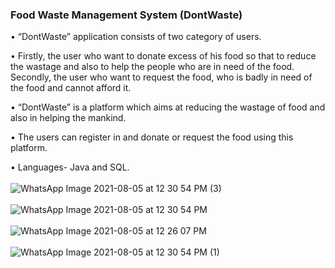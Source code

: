 ### Food Waste Management System (DontWaste)

• “DontWaste” application consists of two category of users.

• Firstly, the user who want to donate excess of his food so that to reduce the wastage and also to help the people who are in need of the food. Secondly, the user who want to request the food, who is badly in need of the food and cannot afford it.

• “DontWaste” is a platform which aims at reducing the wastage of food and also in helping the mankind.

• The users can register in and donate or request the food using this platform.

• Languages- Java and SQL.<br/><br/>
![WhatsApp Image 2021-08-05 at 12 30 54 PM (3)](https://user-images.githubusercontent.com/53591334/129520678-8c889c67-f0b8-4f7e-bd3a-fa7fbc0fa883.jpeg)<br/><br/>
![WhatsApp Image 2021-08-05 at 12 30 54 PM](https://user-images.githubusercontent.com/53591334/129520728-44180a86-d8f3-4982-b921-8ece8258d214.jpeg)<br/><br/>
![WhatsApp Image 2021-08-05 at 12 26 07 PM](https://user-images.githubusercontent.com/53591334/129520755-4b9019d6-2886-48e0-b7ce-a947a8a0bb29.jpeg)<br/><br/>
![WhatsApp Image 2021-08-05 at 12 30 54 PM (1)](https://user-images.githubusercontent.com/53591334/129520771-9ae496c9-e27f-44cd-b23b-aa725cde74b8.jpeg)


